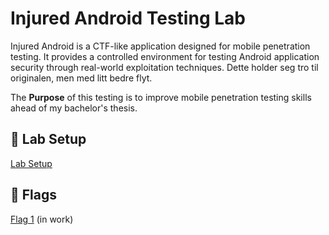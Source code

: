 # Injured Android Testing Lab
Injured Android is a CTF-like application designed for mobile penetration testing. It provides a controlled environment for testing Android application security through real-world exploitation techniques.
Dette holder seg tro til originalen, men med litt bedre flyt.

The **Purpose** of this testing is to improve mobile penetration testing skills ahead of my bachelor's thesis.

## 📌 Lab Setup
[Lab Setup](lab_setup.md)

## 🚩 Flags
[Flag 1](flag_1.md) (in work)
